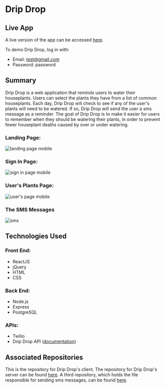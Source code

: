 # Drip Drop

## Live App

A live version of the app can be accessed [here](https://drip-drop.now.sh/).

To demo Drip Drop, log in with:
* Email: test@gmail.com
* Password: password

## Summary

Drip Drop is a web application that reminds users to water their houseplants. Users can select the plants they have from a list of common houseplants. Each day, Drip Drop will check to see if any of the user's plants will need to be watered. If so, Drip Drop will send the user a sms message as a reminder. The goal of Drip Drop is to make it easier for users to remember when they should be watering their plants, in order to prevent fewer houseplant deaths caused by over or under watering.

### Landing Page: 
![landing page mobile](https://i.imgur.com/wYWEp4G.png)

### Sign In Page: 
![sign in page mobile](https://i.imgur.com/Rw7ESe4.png)

### User's Plants Page: 
![user's page mobile](https://i.imgur.com/7ZAaSh5.png)

### The SMS Messages
![sms](https://i.imgur.com/k3GWyfJ.jpg)

## Technologies Used

### Front End: 
* ReactJS
* jQuery
* HTML
* CSS

### Back End: 
* Node.js
* Express
* PostgreSQL

### APIs:
* Twilio
* Drip Drop API ([documentation](https://github.com/WadeMegan/drip-drop-api))

## Associated Repositories

This is the repository for Drip Drop's client. The repository for Drip Drop's server can be found [here](https://github.com/WadeMegan/drip-drop-api). A third repository, which holds the file responsible for sending sms messages, can be found [here](https://github.com/WadeMegan/drip-drop-send-sms). 



